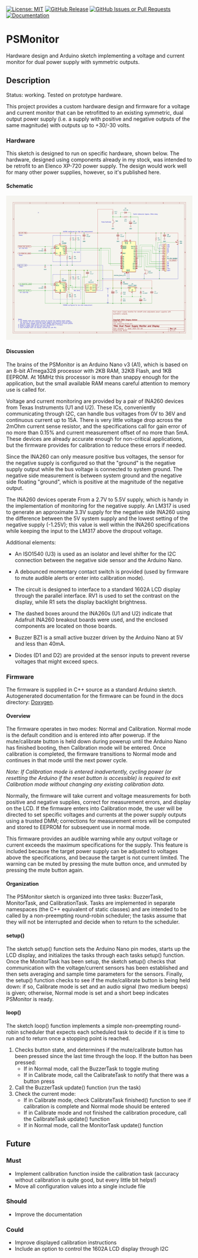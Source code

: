 
[![License: MIT](https://img.shields.io/badge/license-MIT-green.svg)](https://github.com/aicklen/psmonitor/blob/master/LICENSE)
[![GitHub Release](https://img.shields.io/github/v/release/aicklen/psmonitor?include_prereleases)](https://github.com/aicklen/psmonitor/releases)
[![GitHub Issues or Pull Requests](https://img.shields.io/github/issues/aicklen/psmonitor)](https://github.com/aicklen/psmonitor/issues)
[![Documentation](https://github.com/adafruit/ci-arduino/blob/master/assets/doxygen_badge.svg)](https://aicklen.github.io/psmonitor/html/index.html)

# PSMonitor

Hardware design and Arduino sketch implementing a voltage and current monitor for dual power supply with symmetric outputs.

## Description

Status: working. Tested on prototype hardware.

This project provides a custom hardware design and firmware for a voltage and current monitor that can be retrofitted
to an existing symmetric, dual output power supply (i.e. a supply with positive and negative
outputs of the same magnitude) with outputs up to +30/-30 volts.

### Hardware

This sketch is designed to run on specific hardware, shown below. The hardware,
designed using components already in my stock, was intended to be retrofit to an
Elenco XP-720 power supply. The design would work well for many other power
supplies, however, so it's published here.

#### Schematic

![Schematic for Power Supply Monitor](https://github.com/aicklen/psmonitor/blob/master/schematic/psmonitor.png?raw=true)

#### Discussion

The brains of the PSMonitor is an Arduino Nano v3 (A1), which is based on an 8-bit ATmega328 processor with 2KB RAM,
32KB Flash, and 1KB EEPROM. At 16MHz this processor is more than snappy enough for the
application, but the small available RAM means careful attention to memory use is
called for.

Voltage and current monitoring are provided by a pair of INA260 devices from Texas Instruments (U1 and U2).
These ICs, conveniently communicating through I2C, can handle bus voltages from 0V to 36V and
continuous current up to 15A. There is very little voltage drop across the 2mOhm current sense resistor,
and the specifications call for gain error of no more than 0.15% and current measurement offset of
no more than 5mA. These devices are already accurate enough for non-critical applications, but
the firmware provides for calibration to reduce these errors if needed.

Since the INA260 can only measure positive bus voltages, the sensor for the negative supply is
configured so that the "ground" is the negative supply output while the bus voltage is connected
to system ground. The negative side measurement is between system ground and
the negative side floating "ground", which is positive at the magnitude of the negative output.

The INA260 devices operate From a 2.7V to 5.5V supply, which is handy in the implementation of
monitoring for the negative supply. An LM317 is used to generate an approximate 3.3V supply for the
negative side INA260 using the difference between the 5V system supply and the lowest setting
of the negative supply (-1.25V); this value is well within the INA260 specifications while
keeping the input to the LM317 above the dropout voltage.

Additional elements:

- An ISO1540 (U3) is used as an isolator and level shifter for the I2C connection between the negative side sensor
and the Arduino Nano.

- A debounced momentary contact switch is provided (used by firmware to mute audible alerts or enter into
calibration mode).

- The circuit is designed to interface to a standard 1602A LCD display through the parallel interface.
RV1 is used to set the contrast on the display, while R1 sets the display backlight brightness.

- The dashed boxes around the INA260s (U1 and U2) indicate that Adafruit INA260 breakout boards were used,
and the enclosed components are located on those boards.

- Buzzer BZ1 is a small active buzzer driven by the Arduino Nano at 5V and less than 40mA.

- Diodes (D1 and D2) are provided at the sensor inputs to prevent reverse voltages that might exceed specs.

### Firmware

The firmware is supplied in C++ source as a standard Arduino sketch.
Autogenerated documentation for the firmware can be found in the docs directory:
[Doxygen](https://aicklen.github.io/psmonitor/html/index.html).

#### Overview

The firmware operates in two modes: Normal and Calibration. Normal mode is the
default condition and is entered into after powerup. If the mute/calibrate button
is held down during powerup until the Arduino Nano has finished booting, then
Calibration mode will be entered. Once calibration is completed, the firmware transitions to
Normal mode and continues in that mode until the next power cycle.

_Note: If Calibration mode is entered inadvertently, cycling power (or resetting the Arduino if the
reset button is accessible) is required to exit Calibration mode without changing any existing calibration data._

Normally, the firmware will take current and voltage measurements for both positive
and negative supplies, correct for measurement errors, and display on the LCD.
If the firmware enters into
Calibration mode, the user will be directed to set specific voltages and currents
at the power supply outputs using a trusted DMM; corrections for measurement errors
will be computed and stored to EEPROM for subsequent use in normal mode.

This firmware provides an audible warning while any output voltage or current
exceeds the maximum specifications for the supply. This feature is included
because the target power supply can be adjusted to voltages above the specifications,
and because the target is not current limited. The warning can be muted
by pressing the mute button once, and unmuted by pressing the mute button again.

#### Organization

The PSMonitor sketch is organized into three tasks: BuzzerTask, MonitorTask, and CalibrationTask.
Tasks are implemented in separate namespaces (the C++ equivalent of static classes) and are intended
to be called by a non-preempting round-robin scheduler; the tasks assume that they will not be interrupted
and decide when to return to the scheduler.

#### setup()

The sketch setup() function sets the Arduino Nano pin modes, starts up the LCD display, and
initializes the tasks through each tasks setup() function. Once the MonitorTask has been setup,
the sketch setup() checks that communication with the voltage/current sensors has been established
and then sets averaging and sample time parameters for the sensors. Finally, the setup() function
checks to see if the mute/calibrate button is being held down: if so, Calibrate mode is set and an
audio signal (two medium beeps) is given; otherwise, Normal mode is set and a short beep indicates PSMonitor is ready.

#### loop()

The sketch loop() function implements a simple non-preempting round-robin scheduler that expects
each scheduled task to decide if it is time to run and to return once a stopping point is reached.

1. Checks button state, and determines if the mute/calibrate button has been pressed since the last time
through the loop. If the button has been pressed:
    - If in Normal mode, call the BuzzerTask to toggle muting
    - If in Calibrate mode, call the CalibrateTask to notify that there was a button press
2. Call the BuzzerTask update() function (run the task)
3. Check the current mode:
    - If in Calibrate mode, check CalibrateTask finished() function to see if calibration
is complete and Normal mode should be entered
    - If in Calibrate mode and not finished the calibration procedure, call the CalibrateTask update() function
    - If in Normal mode, call the MonitorTask update() function

## Future

### Must

- Implement calibration function inside the calibration task (accuracy without calibration is quite good,
  but every little bit helps!)
- Move all configuration values into a single include file

### Should

- Improve the documentation

### Could

- Improve displayed calibration instructions
- Include an option to control the 1602A LCD display through I2C
